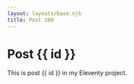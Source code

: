 ```yaml
---
layout: layouts/base.njk
title: Post 289
---
```


# Post {{ id }}

This is post {{ id }} in my Eleventy project.
